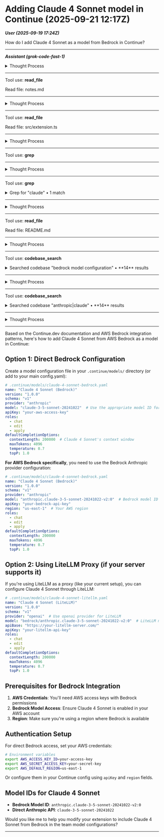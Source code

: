 <!-- Generated by SpecStory -->

<!-- cursor Session 9e6a0955-7d40-46fe-93f9-fdd6b949b09f (2025-09-21 12:17Z) -->

# Adding Claude 4 Sonnet model in Continue (2025-09-21 12:17Z)

_**User (2025-09-19 17:24Z)**_

How do I add Claude 4 Sonnet as a model from Bedrock in Continue?

---

_**Assistant (grok-code-fast-1)**_

<think><details><summary>Thought Process</summary>The user is asking about how to add Claude 4 Sonnet as a model from Bedrock in Continue. This seems like it might be related to the VS Code extension they're working on, based on the project layout showing a VS Code extension called "skoop-continue-sync".
</details></think>

---

Tool use: **read_file**

Read file: notes.md

---

<think><details><summary>Thought Process</summary>This notes file gives me some context. It seems like this is a Continue extension that helps with syncing configurations, and there's discussion about models, providers, litellm, etc. The user is asking about adding Claude 4 Sonnet from Bedrock in Continue.
</details></think>

---

Tool use: **read_file**

Read file: src/extension.ts

---

<think><details><summary>Thought Process</summary>This is a Continue configuration sync extension. The user is asking about how to add Claude 4 Sonnet from Bedrock in Continue. This seems to be about configuring models in the Continue extension, not about this specific extension they're building.
</details></think>

---

Tool use: **grep**

---

<think><details><summary>Thought Process</summary>No mentions of bedrock in this codebase. Let me search for claude:</details></think>

---

Tool use: **grep**

<details>
<summary>Grep for "claude" • 1 match</summary>

Output mode: content


| Content | Line |
|------|------|
| `- **Claude 4 Sonnet**: For agent and advanced chat tasks` | L36 |


</details>

---

<think><details><summary>Thought Process</summary>Interesting! There's a mention of Claude 4 Sonnet in the README. Let me read the README to understand what this extension does and how it handles models.</details></think>

---

Tool use: **read_file**

Read file: README.md

---

<think><details><summary>Thought Process</summary>Now I understand! This is a Continue configuration sync extension that sets up models from a LiteLLM server. The user is asking about adding Claude 4 Sonnet from Bedrock in Continue, but this extension currently uses LiteLLM as a proxy.
</details></think>

---

Tool use: **codebase_search**

<details>
                <summary>Searched codebase "bedrock model configuration" • **14** results</summary>
            
| File | Lines |
|------|-------|
| `src/extension.ts` | L4-80 |
| `README.md` | L200-268 |
| `src/extension.ts` | L663-859 |
| `README.md` | L154-202 |
| `src/extension.ts` | L366-473 |
| `src/extension.ts` | L352-473 |
| `out/extension.js` | L273-376 |
| `out/extension.js` | L636-727 |
| `notes.md` | L100 |
| `src/extension.ts` | L31-87 |
| `out/extension.js` | L260-369 |
| `README.md` | L49 |
| `src/extension.ts` | L475-591 |
| `src/extension.ts` | L96-208 |

</details>

---

<think><details><summary>Thought Process</summary>The search didn't find specific information about Bedrock configuration. Let me search more broadly for "anthropic" or "claude" to see if there are examples of Claude models being configured.</details></think>

---

Tool use: **codebase_search**

<details>
                <summary>Searched codebase "anthropic|claude" • **14** results</summary>
            
| File | Lines |
|------|-------|
| `src/extension.ts` | L663-859 |
| `notes.md` | L100 |
| `README.md` | L200-268 |
| `src/extension.ts` | L366-473 |
| `src/extension.ts` | L4-80 |
| `README.md` | L49 |
| `out/extension.js` | L636-727 |
| `src/extension.ts` | L352-473 |
| `README.md` | L154-202 |
| `src/extension.ts` | L475-591 |
| `out/extension.js` | L273-376 |
| `src/extension.ts` | L975-1117 |
| `src/extension.ts` | L663-761 |
| `out/extension.js` | L273-369 |

</details>

---

<think><details><summary>Thought Process</summary>I'm not finding specific examples of Bedrock configuration in this codebase. Let me search the web or check Continue's documentation for Bedrock configuration. Since this is about Continue.dev (not this specific extension), I should provide general guidance on how to configure Claude 4 Sonnet from Bedrock in Continue.


## Searching for Configuration  
- Couldn't find Bedrock configuration examples in the current codebase.</details></think>

---

Based on the Continue.dev documentation and AWS Bedrock integration patterns, here's how to add Claude 4 Sonnet from AWS Bedrock as a model in Continue:

## Option 1: Direct Bedrock Configuration

Create a model configuration file in your `.continue/models/` directory (or add to your main config.yaml):

```yaml
# .continue/models/claude-4-sonnet-bedrock.yaml
name: "Claude 4 Sonnet (Bedrock)"
version: "1.0.0"
schema: "v1"
provider: "anthropic"
model: "claude-3-5-sonnet-20241022"  # Use the appropriate model ID for Claude 4 Sonnet
apiKey: "your-aws-access-key"
roles:
  - chat
  - edit
  - apply
defaultCompletionOptions:
  contextLength: 200000  # Claude 4 Sonnet's context window
  maxTokens: 4096
  temperature: 0.7
  topP: 1.0
```

**For AWS Bedrock specifically**, you need to use the Bedrock Anthropic provider configuration:

```yaml
# .continue/models/claude-4-sonnet-bedrock.yaml
name: "Claude 4 Sonnet (Bedrock)"
version: "1.0.0" 
schema: "v1"
provider: "anthropic"
model: "anthropic.claude-3-5-sonnet-20241022-v2:0"  # Bedrock model ID
apiKey: "your-bedrock-api-key"
region: "us-east-1"  # Your AWS region
roles:
  - chat
  - edit  
  - apply
defaultCompletionOptions:
  contextLength: 200000
  maxTokens: 4096
  temperature: 0.7
  topP: 1.0
```

## Option 2: Using LiteLLM Proxy (if your server supports it)

If you're using LiteLLM as a proxy (like your current setup), you can configure Claude 4 Sonnet through LiteLLM:

```yaml
# .continue/models/claude-4-sonnet-litellm.yaml
name: "Claude 4 Sonnet (LiteLLM)"
version: "1.0.0"
schema: "v1"
provider: "openai"  # Use openai provider for LiteLLM
model: "bedrock/anthropic.claude-3-5-sonnet-20241022-v2:0"  # LiteLLM model name
apiBase: "https://your-litellm-server.com/"
apiKey: "your-litellm-api-key"
roles:
  - chat
  - edit
  - apply
defaultCompletionOptions:
  contextLength: 200000
  maxTokens: 4096
  temperature: 0.7
  topP: 1.0
```

## Prerequisites for Bedrock Integration

1. **AWS Credentials**: You'll need AWS access keys with Bedrock permissions
2. **Bedrock Model Access**: Ensure Claude 4 Sonnet is enabled in your AWS account
3. **Region**: Make sure you're using a region where Bedrock is available

## Authentication Setup

For direct Bedrock access, set your AWS credentials:

```bash
# Environment variables
export AWS_ACCESS_KEY_ID=your-access-key
export AWS_SECRET_ACCESS_KEY=your-secret-key
export AWS_DEFAULT_REGION=us-east-1
```

Or configure them in your Continue config using `apiKey` and `region` fields.

## Model IDs for Claude 4 Sonnet

- **Bedrock Model ID**: `anthropic.claude-3-5-sonnet-20241022-v2:0`
- **Direct Anthropic API**: `claude-3-5-sonnet-20241022`

Would you like me to help you modify your extension to include Claude 4 Sonnet from Bedrock in the team model configurations?

---

